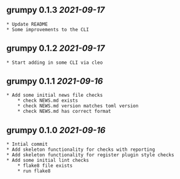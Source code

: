 ## grumpy 0.1.3 _2021-09-17_

    * Update README
    * Some improvements to the CLI

## grumpy 0.1.2 _2021-09-17_

    * Start adding in some CLI via cleo

## grumpy 0.1.1 _2021-09-16_

    * Add some initial news file checks
        * check NEWS.md exists
        * check NEWS.md version matches toml version
        * check NEWS.md has correct format

## grumpy 0.1.0 _2021-09-16_

    * Intial commit
    * Add skeleton functionality for checks with reporting
    * Add skeleton functionality for register plugin style checks
    * Add some initial lint checks
        * flake8 file exists
        * run flake8